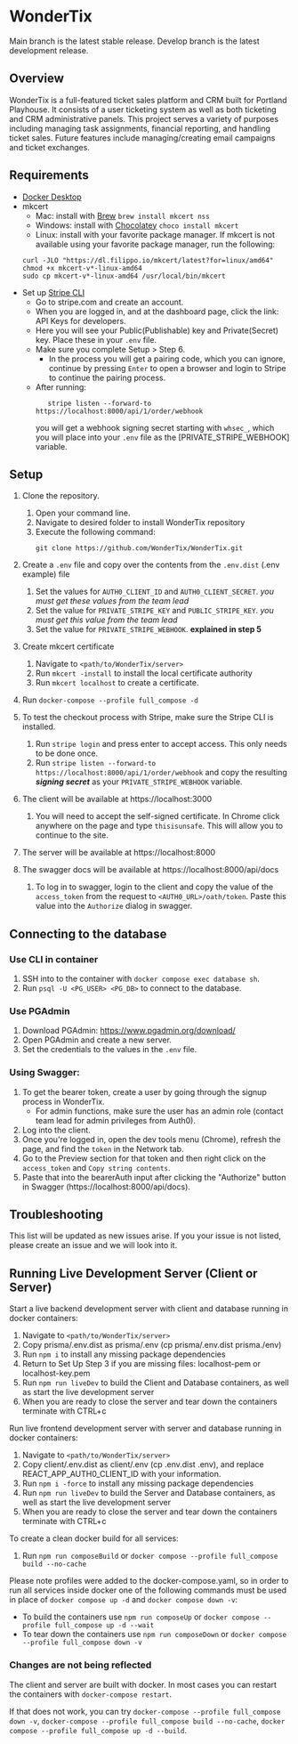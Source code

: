 # WonderTix
Main branch is the latest stable release. Develop branch is the latest development release.

## Overview
WonderTix is a full-featured ticket sales platform and CRM built for Portland Playhouse. 
It consists of a user ticketing system as well as both ticketing and CRM administrative panels. 
This project serves a variety of purposes including managing task assignments, financial reporting, and handling ticket sales. 
Future features include managing/creating email campaigns and ticket exchanges. 

## Requirements
-  [Docker Desktop](https://www.docker.com/products/docker-desktop)
-  mkcert
   -  Mac: install with [Brew](https://brew.sh) `brew install mkcert nss`
   -  Windows: install with [Chocolatey](https://chocolatey.org) `choco install mkcert`
   -  Linux: install with your favorite package manager. If mkcert is not available using your favorite package manager, run the following:
    ```
    curl -JLO "https://dl.filippo.io/mkcert/latest?for=linux/amd64"
    chmod +x mkcert-v*-linux-amd64
    sudo cp mkcert-v*-linux-amd64 /usr/local/bin/mkcert
    ```
-  Set up [Stripe CLI](https://stripe.com/docs/stripe-cli)
   -  Go to stripe.com and create an account.
   -  When you are logged in, and at the dashboard page, click the link: API Keys for developers.
   -  Here you will see your Public(Publishable) key and Private(Secret) key. Place these in your `.env` file.
   -  Make sure you complete Setup > Step 6. 
      - In the process you will get a pairing code, which you can ignore, continue by pressing `Enter` to open a browser and login to Stripe to continue the pairing process.
   -  After running:
      ```
         stripe listen --forward-to https://localhost:8000/api/1/order/webhook
      ```
      you will get a webhook signing secret starting with `whsec_`, which you will place into your `.env` file as the [PRIVATE_STRIPE_WEBHOOK] variable. 

## Setup
1. Clone the repository.
   1. Open your command line. 
   2. Navigate to desired folder to install WonderTix repository
   3. Execute the following command:
      ```
      git clone https://github.com/WonderTix/WonderTix.git
      ```

2. Create a `.env` file and copy over the contents from the `.env.dist` (.env example) file
   1. Set the values for `AUTH0_CLIENT_ID` and `AUTH0_CLIENT_SECRET`. *you must get these values from the team lead*
   2. Set the value for `PRIVATE_STRIPE_KEY` and `PUBLIC_STRIPE_KEY`. *you must get this value from the team lead*
   3. Set the value for `PRIVATE_STRIPE_WEBHOOK`. **explained in step 5**
3. Create mkcert certificate
   1. Navigate to `<path/to/WonderTix/server>` 
   2. Run `mkcert -install` to install the local certificate authority
   3. Run `mkcert localhost` to create a certificate.   
4. Run `docker-compose --profile full_compose -d`
5. To test the checkout process with Stripe, make sure the Stripe CLI is installed. 
   1. Run `stripe login` and press enter to accept access. This only needs to be done once.
   2. Run `stripe listen --forward-to https://localhost:8000/api/1/order/webhook` and copy the resulting ***signing secret*** as your `PRIVATE_STRIPE_WEBHOOK` variable.
6. The client will be available at https://localhost:3000 
   1. You will need to accept the self-signed certificate. In Chrome click anywhere on the page and type `thisisunsafe`. This will allow you to continue to the site.
7. The server will be available at https://localhost:8000
8. The swagger docs will be available at https://localhost:8000/api/docs
   1. To log in to swagger, login to the client and copy the value of the `access_token` from the request to `<AUTH0_URL>/oath/token`. Paste this value into the `Authorize` dialog in swagger.

## Connecting to the database
### Use CLI in container
1. SSH into to the container with `docker compose exec database sh`.
2. Run `psql -U <PG_USER> <PG_DB>` to connect to the database.
### Use PGAdmin
1. Download PGAdmin: https://www.pgadmin.org/download/
2. Open PGAdmin and create a new server.
3. Set the credentials to the values in the `.env` file.

### Using Swagger:
1. To get the bearer token, create a user by going through the signup process in WonderTix. 
   - For admin functions, make sure the user has an admin role (contact team lead for admin privileges from Auth0).
2. Log into the client. 
3. Once you're logged in, open the dev tools menu (Chrome), refresh the page, and find the `token` in the Network tab.
4. Go to the Preview section for that token and then right click on the `access_token` and `Copy string contents`. 
5. Paste that into the bearerAuth input after clicking the "Authorize" button in Swagger (https://localhost:8000/api/docs).

## Troubleshooting
This list will be updated as new issues arise. If you your issue is not listed, please create an issue and we will look into it.

## Running Live Development Server (Client or Server)
Start a live backend development server with client and database running in docker containers:
1. Navigate to `<path/to/WonderTix/server>`
2. Copy prisma/.env.dist as prisma/.env  (cp prisma/.env.dist prisma./env)
3. Run `npm i` to install any missing package dependencies 
4. Return to Set Up Step 3 if you are missing files: localhost-pem or localhost-key.pem
5. Run `npm run liveDev` to build the Client and Database containers, as well as start the live development server
6. When you are ready to close the server and tear down the containers terminate with CTRL+c

Run live frontend development server with server and database running in docker containers:
1. Navigate to `<path/to/WonderTix/server>`
2. Copy client/.env.dist as client/.env (cp .env.dist .env), and replace REACT_APP_AUTH0_CLIENT_ID with your information. 
3. Run `npm i -force` to install any missing package dependencies
4. Run `npm run liveDev` to build the Server and Database containers, as well as start the live development server
5. When you are ready to close the server and tear down the containers terminate with CTRL+c

To create a clean docker build for all services:
1. Run `npm run composeBuild` or `docker compose --profile full_compose build --no-cache`

Please note profiles were added to the docker-compose.yaml, so in order to run all services inside docker 
one of the following commands must be used in place of `docker compose up -d` and `docker compose down -v`:
- To build the containers use `npm run composeUp` or `docker compose --profile full_compose up -d --wait`
- To tear down the containers use `npm run composeDown` or `docker compose --profile full_compose down -v`


### Changes are not being reflected
The client and server are built with docker. In most cases you can restart the containers with `docker-compose restart`. 

If that does not work, you can try `docker-compose --profile full_compose down -v`, `docker-compose --profile full_compose build --no-cache`, `docker compose --profile full_compose up -d --build`.
